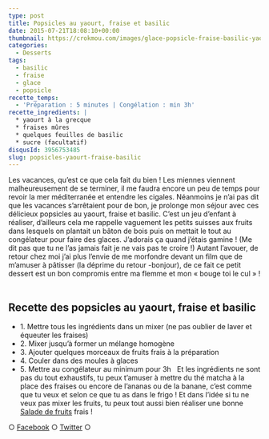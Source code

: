 ```yaml
---
type: post
title: Popsicles au yaourt, fraise et basilic
date: 2015-07-21T18:08:10+00:00
thumbnail: https://crokmou.com/images/glace-popsicle-fraise-basilic-yaourt.jpg
categories:
  - Desserts
tags:
  - basilic
  - fraise
  - glace
  - popsicle
recette_temps:
  - 'Préparation : 5 minutes | Congélation : min 3h'
recette_ingredients: |
  * yaourt à la grecque
  * fraises mûres
  * quelques feuilles de basilic
  * sucre (facultatif)
disqusId: 3956753485
slug: popsicles-yaourt-fraise-basilic
---
```


Les vacances, qu’est ce que cela fait du bien ! Les miennes viennent malheureusement de se terminer, il me faudra encore un peu de temps pour revoir la mer méditerranée et entendre les cigales. Néanmoins je n’ai pas dit que les vacances s’arrêtaient pour de bon, je prolonge mon séjour avec ces délicieux popsicles au yaourt, fraise et basilic. C’est un jeu d’enfant à réaliser, d’ailleurs cela me rappelle vaguement les petits suisses aux fruits dans lesquels on plantait un bâton de bois puis on mettait le tout au congélateur pour faire des glaces. J’adorais ça quand j’étais gamine ! (Me dit pas que tu ne l’as jamais fait je ne vais pas te croire !) Autant l’avouer, de retour chez moi j’ai plus l’envie de me morfondre devant un film que de m’amuser à pâtisser (la déprime du retour -bonjour), de ce fait ce petit dessert est un bon compromis entre ma flemme et mon « bouge toi le cul » !  

## **Recette des popsicles au yaourt, fraise et basilic**

* 1\. Mettre tous les ingrédients dans un mixer (ne pas oublier de laver et équeuter les fraises)
* 2\. Mixer jusqu’à former un mélange homogène
* 3\. Ajouter quelques morceaux de fruits frais à la préparation
* 4\. Couler dans des moules à glaces
* 5\. Mettre au congélateur au minimum pour 3h   Et les ingrédients ne sont pas du tout exhaustifs, tu peux t’amuser à mettre du thé matcha à la place des fraises ou encore de l’ananas ou de la banane, c’est comme que tu veux et selon ce que tu as dans le frigo ! Et dans l’idée si tu ne veux pas mixer les fruits, tu peux tout aussi bien réaliser une bonne [Salade de fruits](http://www.crokmou.com/2015/05/salade-de-fruits-que-calor) frais !

○ [Facebook](https://www.facebook.com/crokmou.blog) ○ [Twitter](https://twitter.com/Crokmou) ○